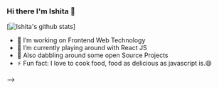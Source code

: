 ### Hi there I'm Ishita 👋

[![Ishita's github stats](https://github-readme-stats.vercel.app/api?username=ishitajaiswal4m&hide=issues)]
- 🔭 I’m working on Frontend Web Technology 
- 🚀 I’m currently playing around with React JS
- 🌱 Also dabbling around some open Source Projects
- ⚡ Fun fact: I love to cook food, food as delicious as javascript is.😄

<!-- ###  📫 Connect with me on : -->

<!-- [<img align="left" alt="codeSTACKr.com" width="22px" src="https://raw.githubusercontent.com/iconic/

open-iconic/master/svg/globe.svg" />][website]

[<img align="left" alt="codeSTACK | YouTube" width="22px" src="https://cdn.jsdelivr.net/npm/

simple-icon w3/icon/youtube.svg"

[<img align="left" alt="codeSTACKT w3/icons/twitter.svg"

simple-icon

[<img

[youtube]

| Twitter" width="22px" src="https://cdn.jsdelivr.net/npm/

>][twitter] -->


 
  <!-- [<img align="left" alt="codeSTACK

Instagram" width="22px" src="https://cdn.jsdelivr.net/npm/

>][instagram] --> -->

<!-- simple-iconsav3/icons/instagram.svg" -->

<!-- <br >
[<img align="left" alt="codeSTACKr | LinkedIn" width="22px" src="https://cdn.jsdelivr.net/npm/simple-icons v3/icon/linkedin.svg" />][linkedin]
[linkedin]: https://www.linkedin.com/in/ishita4m -->
